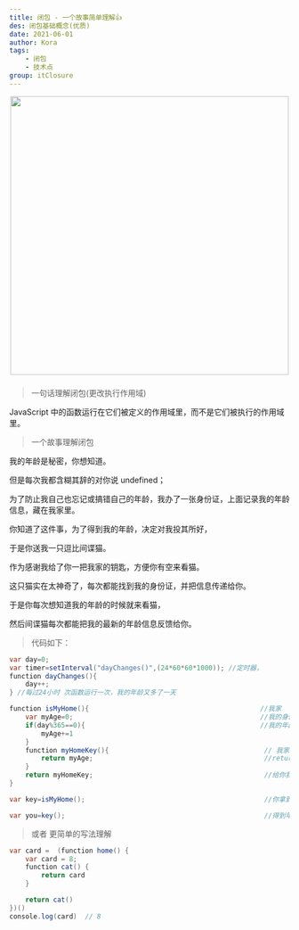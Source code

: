 ```yaml
---
title: 闭包 - 一个故事简单理解👍
des: 闭包基础概念(优质)
date: 2021-06-01
author: Kora
tags:
    - 闭包
    - 技术点
group: itClosure
---
```


<img src="https://pic4.zhimg.com/v2-2e8f0ec165783e7dc39f2890f026c0f8_r.jpg" style='display: block; margin: 0 auto 22px; width: 500px'/>

> 一句话理解闭包(更改执行作用域)

JavaScript 中的函数运行在它们被定义的作用域里，而不是它们被执行的作用域里。

> 一个故事理解闭包

我的年龄是秘密，你想知道。

但是每次我都含糊其辞的对你说 undefined；

为了防止我自己也忘记或搞错自己的年龄，我办了一张身份证，上面记录我的年龄信息，藏在我家里。

你知道了这件事，为了得到我的年龄，决定对我投其所好，

于是你送我一只逗比间谍猫。

作为感谢我给了你一把我家的钥匙，方便你有空来看猫。

这只猫实在太神奇了，每次都能找到我的身份证，并把信息传递给你。

于是你每次想知道我的年龄的时候就来看猫，

然后间谍猫每次都能把我的最新的年龄信息反馈给你。

> 代码如下：

```java
var day=0;
var timer=setInterval("dayChanges()",(24*60*60*1000)); //定时器，
function dayChanges(){
    day++;
} //每过24小时 次函数运行一次，我的年龄又多了一天

function isMyHome(){                                           //我家
    var myAge=0;                                               //我的身份证信息
    if(day%365==0){                                            //我的年龄变化
        myAge+=1
    }
    function myHomeKey(){                                       // 我家钥匙
        return myAge;                                           //return 就是间谍猫
    }
    return myHomeKey;                                           //给你我家的钥匙
}

var key=isMyHome();                                             //你拿到我家钥匙

var you=key();                                                  //得到年龄
```

> 或者 更简单的写法理解

```java
var card =  (function home() {
    var card = 8;
    function cat() {
        return card
    }

    return cat()
})()
console.log(card)  // 8
```

